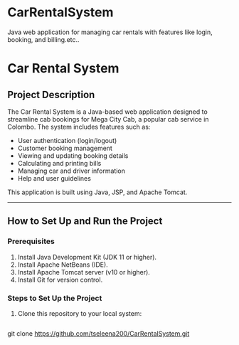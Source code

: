 # CarRentalSystem
Java web application for managing car rentals with features like login, booking, and billing.etc..
# Car Rental System

## Project Description
The Car Rental System is a Java-based web application designed to streamline cab bookings for Mega City Cab, a popular cab service in Colombo. The system includes features such as:
- User authentication (login/logout)
- Customer booking management
- Viewing and updating booking details
- Calculating and printing bills
- Managing car and driver information
- Help and user guidelines

This application is built using Java, JSP, and Apache Tomcat.

---

## How to Set Up and Run the Project

### Prerequisites
1. Install Java Development Kit (JDK 11 or higher).
2. Install Apache NetBeans (IDE).
3. Install Apache Tomcat server (v10 or higher).
4. Install Git for version control.

### Steps to Set Up the Project
1. Clone this repository to your local system:
   ```bash
  git clone https://github.com/tseleena200/CarRentalSystem.git



